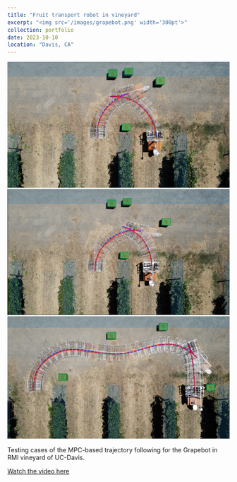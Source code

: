 ```yaml
---
title: "Fruit transport robot in vineyard"
excerpt: "<img src='/images/grapebot.png' width='300pt'>"
collection: portfolio
date: 2023-10-10
location: "Davis, CA"
---
```

<img src='/images/exp4case1.png' width='600pt'>
<br/>

<img src='/images/exp4case2.png' width='600pt'>
<br/>

<img src='/images/exp4case3.png' width='600pt'>
<br/>

Testing cases of the MPC-based trajectory following for the Grapebot in RMI vineyard of UC-Davis. 

[Watch the video here](https://www.youtube.com/watch?v=sf0uDFwpSfo)